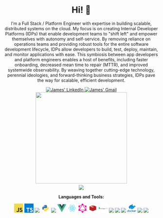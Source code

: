 <h1 align='center'> Hi! 🚀</h1>


<p align='center'> I'm a Full Stack / Platform Engineer with expertise in building scalable, distributed systems on the cloud. My focus is on creating Internal Developer Platforms (IDPs) that enable development teams to "shift left" and empower themselves with autonomy and self-service. By removing reliance on operations teams and providing robust tools for the entire software development lifecycle, IDPs allow developers to build, test, deploy, maintain, and monitor applications with ease. This symbiosis between app developers and platform engineers enables a host of benefits, including faster onboarding, decreased mean time to repair (MTTR), and improved systemwide observability. By weaving together cutting-edge technology, perennial ideologies, and forward-thinking business strategies, IDPs pave the way for scalable, efficient development. </p>


<div align="center">
  <div>
    <a href="https://www.linkedin.com/in/james-riordan-2a7902200/">
      <img alt="James' LinkedIn" width="35px"          src="[https://raw.githubusercontent.com/peterthehan/peterthehan/master/assets/linkedin.svg](https://upload.wikimedia.org/wikipedia/commons/8/81/LinkedIn_icon.svg)" />
    </a>
    <a href="mailto:jamesriordan39@gmail.com">
      <img alt="James' Gmail" width="35px" src="https://www.freepnglogos.com/uploads/logo-gmail-png/logo-gmail-png-gmail-icon-download-png-and-vector-1.png" />
    </a>
  </div>
  <a href="https://jamesriordan.dev">
    <img width="300" height="300" src="https://media.giphy.com/media/3ohhwjCvlkO6qGX6Ra/giphy.gif">
  </a>
</div>
   
<div align="center">
<a href="https://github.com/James-Riordan/James-Riordan">
  <img align="center" src="https://github-readme-stats.vercel.app/api/top-langs/?username=James-Riordan&hide=vue,html,css&title_color=ffffff&text_color=c9cacc&icon_color=2bbc8a&bg_color=1d1f21&langs_count=5" />
</a>
  
**Languages and Tools:**  
 
<code><img height="30" src="https://raw.githubusercontent.com/github/explore/80688e429a7d4ef2fca1e82350fe8e3517d3494d/topics/javascript/javascript.png"></code>
<code><img height="30" src="https://raw.githubusercontent.com/github/explore/80688e429a7d4ef2fca1e82350fe8e3517d3494d/topics/typescript/typescript.png"></code>
<code><img height="30" src="https://3.bp.blogspot.com/-i-OOWA4rZdY/Wfi1Qp3OzKI/AAAAAAAA_CM/55hxG13GmYwJcWKNDMm6JLPpMwsYbHBvwCLcBGAs/s1600/golang-logo.png"></code>
<code><img height="30" src="https://raw.githubusercontent.com/github/explore/80688e429a7d4ef2fca1e82350fe8e3517d3494d/topics/python/python.png"></code>
<code><img height="30" src="https://raw.githubusercontent.com/sveltejs/svelte/29052aba7d0b78316d3a52aef1d7ddd54fe6ca84/site/static/images/svelte-android-chrome-512.png"></code>
<code><img height="30" src="https://raw.githubusercontent.com/github/explore/80688e429a7d4ef2fca1e82350fe8e3517d3494d/topics/vue/vue.png"></code>
<code><img height="30" src="https://raw.githubusercontent.com/github/explore/80688e429a7d4ef2fca1e82350fe8e3517d3494d/topics/react/react.png"></code>
<code><img height="30" src="https://raw.githubusercontent.com/github/explore/5c058a388828bb5fde0bcafd4bc867b5bb3f26f3/topics/graphql/graphql.png"></code>
<code><img height="30" src="https://raw.githubusercontent.com/github/explore/80688e429a7d4ef2fca1e82350fe8e3517d3494d/topics/redis/redis.png"></code>
<code><img height="30" src="https://raw.githubusercontent.com/github/explore/80688e429a7d4ef2fca1e82350fe8e3517d3494d/topics/mongodb/mongodb.png"></code>
<code><img height="30" src="https://upload.wikimedia.org/wikipedia/commons/thumb/2/29/Postgresql_elephant.svg/1200px-Postgresql_elephant.svg.png"></code>
<code><img height="30" src="https://dwglogo.com/wp-content/uploads/2017/09/3630px-Nginx_logo.png"></code>
<code><img height="30" src="https://images.g2crowd.com/uploads/product/image/social_landscape/social_landscape_7f0db783d89dc6a16ebb0ba5dd485234/aiven-for-apache-kafka.png"></code>
<code><img height="30" src="https://raw.githubusercontent.com/github/explore/80688e429a7d4ef2fca1e82350fe8e3517d3494d/topics/docker/docker.png"></code>
<code><img height="30" src="https://pipedream.com/s.v0/app_1dBhP3/logo/96"></code>
<code><img height="30" src="https://cdn.freebiesupply.com/logos/large/2x/firebase-1-logo-png-transparent.png"></code>
 
</div>
                                                                                                                      
                                                                                                                   
                                                                                                                       
                                                                                                                    
                                                                                                                                               
                                                                                                                  
                                                                                                                                               
                                                                                                                                          

